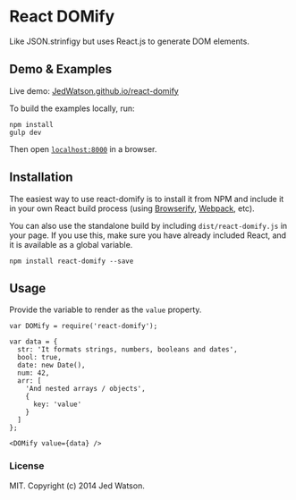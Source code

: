 # React DOMify

Like JSON.strinfigy but uses React.js to generate DOM elements.


## Demo & Examples

Live demo: [JedWatson.github.io/react-domify](http://JedWatson.github.io/react-domify/)

To build the examples locally, run:

```
npm install
gulp dev
```

Then open [`localhost:8000`](http://localhost:8000) in a browser.


## Installation

The easiest way to use react-domify is to install it from NPM and include it in your own React build process (using [Browserify](http://browserify.org), [Webpack](http://webpack.github.io/), etc).

You can also use the standalone build by including `dist/react-domify.js` in your page. If you use this, make sure you have already included React, and it is available as a global variable.

```
npm install react-domify --save
```


## Usage

Provide the variable to render as the `value` property.

```
var DOMify = require('react-domify');

var data = {
  str: 'It formats strings, numbers, booleans and dates',
  bool: true,
  date: new Date(),
  num: 42,
  arr: [
    'And nested arrays / objects',
    {
      key: 'value'
    }
  ]
};

<DOMify value={data} />
```

### License

MIT. Copyright (c) 2014 Jed Watson.

